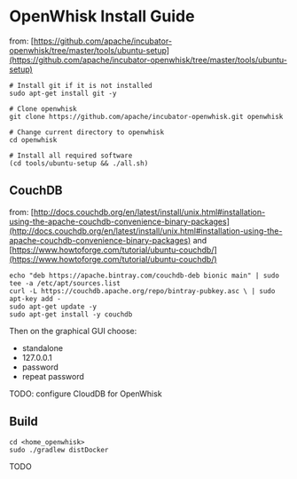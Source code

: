 # OpenWhisk Install Guide

from: [https://github.com/apache/incubator-openwhisk/tree/master/tools/ubuntu-setup](https://github.com/apache/incubator-openwhisk/tree/master/tools/ubuntu-setup)

```shell
# Install git if it is not installed
sudo apt-get install git -y

# Clone openwhisk
git clone https://github.com/apache/incubator-openwhisk.git openwhisk

# Change current directory to openwhisk
cd openwhisk

# Install all required software
(cd tools/ubuntu-setup && ./all.sh)
```

## CouchDB

from: [http://docs.couchdb.org/en/latest/install/unix.html#installation-using-the-apache-couchdb-convenience-binary-packages](http://docs.couchdb.org/en/latest/install/unix.html#installation-using-the-apache-couchdb-convenience-binary-packages) and [https://www.howtoforge.com/tutorial/ubuntu-couchdb/](https://www.howtoforge.com/tutorial/ubuntu-couchdb/)

```shell
echo "deb https://apache.bintray.com/couchdb-deb bionic main" | sudo tee -a /etc/apt/sources.list
curl -L https://couchdb.apache.org/repo/bintray-pubkey.asc \ | sudo apt-key add -
sudo apt-get update -y
sudo apt-get install -y couchdb
```

Then on the graphical GUI choose:

- standalone
- 127.0.0.1
- password
- repeat password

TODO: configure CloudDB for OpenWhisk

## Build

```shell
cd <home_openwhisk>
sudo ./gradlew distDocker
```

TODO

